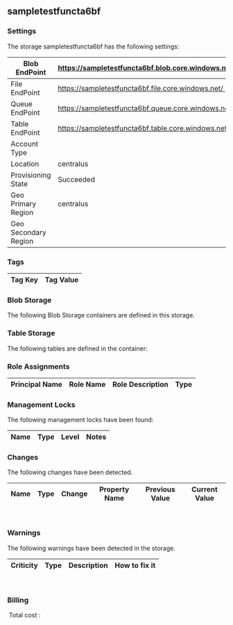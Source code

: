 
## sampletestfuncta6bf 

### Settings
The storage sampletestfuncta6bf has the following settings:

| Blob EndPoint | https://sampletestfuncta6bf.blob.core.windows.net/  |
| --- | --- |
| File EndPoint | https://sampletestfuncta6bf.file.core.windows.net/  |
| Queue EndPoint | https://sampletestfuncta6bf.queue.core.windows.net/  |
| Table EndPoint | https://sampletestfuncta6bf.table.core.windows.net/  |
| Account Type |   |
| Location | centralus  |
| Provisioning State | Succeeded  |
| Geo Primary Region | centralus  |
| Geo Secondary Region |   |


### Tags


| Tag Key | Tag Value |
| --- | --- |

### Blob Storage
The following Blob Storage containers are defined in this storage. 

### Table Storage
The following tables are defined in the container:

### Role Assignments


| Principal Name | Role Name | Role Description | Type |
| --- | --- | --- | --- |

### Management Locks
The following management locks have been found: 

| Name | Type | Level | Notes |
| --- | --- | --- | --- |

### Changes
The following changes have been detected. 

| Name | Type | Change | Property Name | Previous Value | Current Value |
| --- | --- | --- | --- | --- | --- |
 
### Warnings
The following warnings have been detected in the storage. 

| Criticity | Type | Description | How to fix it |
| --- | --- | --- | --- |
 
### Billing
 Total cost : 

